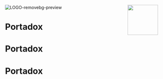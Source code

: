 ![LOGO-removebg-preview](https://github.com/haithem001/PortaDox/assets/46202227/4bc578d9-5622-4760-a678-bb7c5edc4285)
<img align="right" width="100" height="100" src="(https://github.com/haithem001/PortaDox/assets/46202227/4bc578d9-5622-4760-a678-bb7c5edc4285)">

# Portadox
# Portadox
# Portadox
